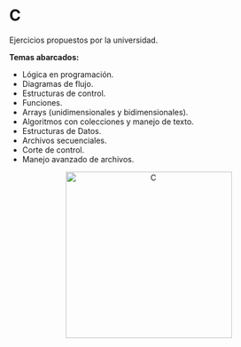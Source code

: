 # C

Ejercicios propuestos por la universidad.

**Temas abarcados:**
- Lógica en programación.
- Diagramas de flujo.
- Estructuras de control.
- Funciones.
- Arrays (unidimensionales y bidimensionales).
- Algoritmos con colecciones y manejo de texto.
- Estructuras de Datos.
- Archivos secuenciales.
- Corte de control.
- Manejo avanzado de archivos.

<p align="center">
  <img src="https://i.postimg.cc/bNt0VqXc/c.png" width="300px" alt="C"/>
</p>
